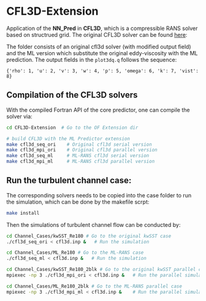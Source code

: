 # CFL3D-Extension
Application of the **NN_Pred** in **CFL3D**, which is a compressible RANS solver based on structrued grid. The original CFL3D solver can be found [here](https://github.com/nasa/CFL3D):

The folder consists of an original cfl3d solver (with modified output field) and the ML version which substitute the original eddy-viscosity with the ML prediction. The output fields in the `plot3dq.q` follows the sequence:
```
{'rho': 1, 'u': 2, 'v': 3, 'w': 4, 'p': 5, 'omega': 6, 'k': 7, 'vist': 8}
```

## Compilation of the CFL3D solvers
With the compiled Fortran API of the core predictor, one can compile the solver via:
```sh
cd CFL3D-Extension  # Go to the OF Extension dir

# build CFL3D with the ML Predictor extension 
make cfl3d_seq_ori    # Original cfl3d serial version
make cfl3d_mpi_ori    # Original cfl3d parallel version
make cfl3d_seq_ml     # ML-RANS cfl3d serial version
make cfl3d_mpi_ml     # ML-RANS cfl3d parallel version
```

## Run the turbulent channel case:
The corresponding solvers needs to be copied into the case folder to run the simulation, which can be done by the makefile scrpt:
```sh
make install
```
Then the simulations of turbulent channel flow can be conducted by:
```sh
cd Channel_Cases/kwSST_Re180 # Go to the original kwSST case
./cfl3d_seq_ori < cfl3d.inp &   # Run the simulation
```
```sh
cd Channel_Cases/ML_Re180 # Go to the ML-RANS case
./cfl3d_seq_ml < cfl3d.inp &   # Run the simulation
```
```sh
cd Channel_Cases/kwSST_Re180_2blk # Go to the original kwSST parallel case
mpiexec -np 3 ./cfl3d_mpi_ori < cfl3d.inp &   # Run the parallel simulation, need one more core to be host
```
```sh
cd Channel_Cases/ML_Re180_2blk # Go to the ML-RANS parallel case
mpiexec -np 3 ./cfl3d_mpi_ml < cfl3d.inp &    # Run the parallel simulation
```

